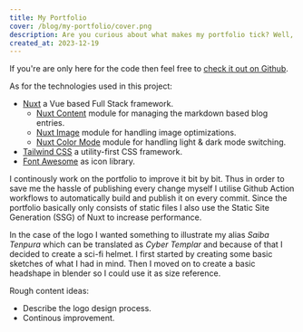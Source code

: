 ```yaml
---
title: My Portfolio
cover: /blog/my-portfolio/cover.png
description: Are you curious about what makes my portfolio tick? Well, you're in luck you can find the details in this post, including the code and a little more.
created_at: 2023-12-19
---
```


If you're are only here for the code then feel free to [check it out on Github](https://github.com/saiba-tenpura/portfolio).

As for the technologies used in this project:
* [Nuxt](https://nuxt.com/) a Vue based Full Stack framework.
  * [Nuxt Content](https://content.nuxtjs.org/) module for managing the markdown based blog entries.
  * [Nuxt Image](https://image.nuxtjs.org/) module for handling image optimizations.
  * [Nuxt Color Mode](https://color-mode.nuxtjs.org/) module for handling light & dark mode switching.
* [Tailwind CSS](https://tailwindcss.com/) a utility-first CSS framework.
* [Font Awesome](https://fontawesome.com/) as icon library.

I continously work on the portfolio to improve it bit by bit. Thus in order to save me the hassle of publishing every change myself I utilise Github Action workflows to automatically build and publish it on every commit. Since the portfolio basically only consists of static files I also use the Static Site Generation (SSG) of Nuxt to increase performance.

In the case of the logo I wanted something to illustrate my alias *Saiba Tenpura* which can be translated as *Cyber Templar* and because of that I decided to create a sci-fi helmet. I first started by creating some basic sketches of what I had in mind. Then I moved on to create a basic headshape in blender so I could use it as size reference.

Rough content ideas:
* Describe the logo design process.
* Continous improvement.
